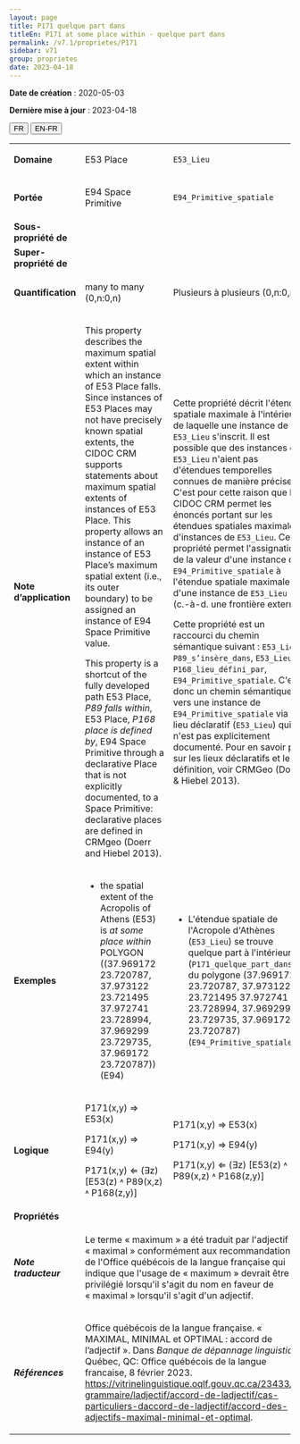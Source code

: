 ```yaml
---
layout: page
title: P171 quelque part dans
titleEn: P171 at some place within - quelque part dans
permalink: /v7.1/proprietes/P171
sidebar: v71
group: proprietes
date: 2023-04-18
---
```


**Date de création** : 2020-05-03

**Dernière mise à jour** : 2023-04-18

<div class="lang-buttons">
  <button id="fr" class="activate">FR</button>
  <button id="en-fr">EN-FR</button>
</div>

<table>
<tbody>
<tr>
<td><strong>Domaine</strong></td>
<td class="en">
<p>E53 Place</p>
</td>
<td>
<p><code class="language-plaintext highlighter-rouge">E53_Lieu</code></p>
</td>
</tr>
<tr>
<td><strong>Portée</strong></td>
<td class="en">
<p>E94 Space Primitive</p>
</td>
<td>
<p><code class="language-plaintext highlighter-rouge">E94_Primitive_spatiale</code></p>
</td>
</tr>
<tr>
<td><strong>Sous-propriété de</strong></td>
<td class="en">
</td>
<td>
</td>
</tr>
<tr>
<td><strong>Super-propriété de</strong></td>
<td class="en">
</td>
<td>
</td>
</tr>
<tr>
<td><strong>Quantification</strong></td>
<td class="en">
<p>many to many (0,n:0,n)</p>
</td>
<td>
<p>Plusieurs à plusieurs (0,n:0,n)</p>
</td>
</tr>
<tr>
<td><strong>Note d’application</strong></td>
<td class="en">
<p>This property describes the maximum spatial extent within which an instance of E53 Place falls. Since instances of E53 Places may not have precisely known spatial extents, the CIDOC CRM supports statements about maximum spatial extents of instances of E53 Place. This property allows an instance of an instance of E53 Place’s maximum spatial extent (i.e., its outer boundary) to be assigned an instance of E94 Space Primitive value.</p>
<p>This property is a shortcut of the fully developed path E53 Place, <em>P89 falls within</em>, E53 Place, <em>P168 place is defined by</em>, E94 Space Primitive through a declarative Place that is not explicitly documented, to a Space Primitive: declarative places are defined in CRMgeo (Doerr and Hiebel 2013).</p>
</td>
<td>
<p>Cette propriété décrit l'étendue spatiale maximale à l'intérieur de laquelle une instance de <code class="language-plaintext highlighter-rouge">E53_Lieu</code> s'inscrit. Il est possible que des instances de <code class="language-plaintext highlighter-rouge">E53_Lieu</code> n'aient pas d'étendues temporelles connues de manière précise. C'est pour cette raison que le CIDOC CRM permet les énoncés portant sur les étendues spatiales maximales d'instances de <code class="language-plaintext highlighter-rouge">E53_Lieu</code>. Cette propriété permet l'assignation de la valeur d'une instance de <code class="language-plaintext highlighter-rouge">E94_Primitive_spatiale</code> à l'étendue spatiale maximale d'une instance de <code class="language-plaintext highlighter-rouge">E53_Lieu</code> (c.-à-d. une frontière externe).</p>
<p>Cette propriété est un raccourci du chemin sémantique suivant : <code class="language-plaintext highlighter-rouge">E53_Lieu</code>, <code class="language-plaintext highlighter-rouge">P89_s’insère_dans</code>, <code class="language-plaintext highlighter-rouge">E53_Lieu</code>, <code class="language-plaintext highlighter-rouge">P168_lieu_défini_par</code>, <code class="language-plaintext highlighter-rouge">E94_Primitive_spatiale</code>. C'est donc un chemin sémantique vers une instance de <code class="language-plaintext highlighter-rouge">E94_Primitive_spatiale</code> via un lieu déclaratif (<code class="language-plaintext highlighter-rouge">E53_Lieu</code>) qui n'est pas explicitement documenté. Pour en savoir plus sur les lieux déclaratifs et leur définition, voir CRMGeo (Doerr & Hiebel 2013). </p>
</td>
</tr>
<tr>
<td><strong>Exemples</strong></td>
<td class="en">
<ul>
<li><p>the spatial extent of the Acropolis of Athens (E53) is<em> at some place within </em>POLYGON ((37.969172 23.720787, 37.973122 23.721495 37.972741 23.728994, 37.969299 23.729735, 37.969172 23.720787)) (E94)</p>
</li>
</ul>
</td>
<td>
<ul>
<li><p>L'étendue spatiale de l'Acropole d'Athènes (<code class="language-plaintext highlighter-rouge">E53_Lieu</code>) se trouve quelque part à l'intérieur (<code class="language-plaintext highlighter-rouge">P171_quelque_part_dans</code>) du polygone (37.969172 23.720787, 37.973122 23.721495 37.972741 23.728994, 37.969299 23.729735, 37.969172 23.720787) (<code class="language-plaintext highlighter-rouge">E94_Primitive_spatiale</code>)</p>
</li>
</ul>
</td>
</tr>
<tr>
<td><strong>Logique</strong></td>
<td class="en">
<p>P171(x,y) ⇒ E53(x)</p>
<p>P171(x,y) ⇒ E94(y)</p>
<p>P171(x,y) ⇐ (∃z) [E53(z) ˄ P89(x,z) ˄ P168(z,y)]</p>
</td>
<td>
<p>P171(x,y) ⇒ E53(x)</p>
<p>P171(x,y) ⇒ E94(y)</p>
<p>P171(x,y) ⇐ (∃z) [E53(z) ˄ P89(x,z) ˄ P168(z,y)]</p>
</td>
</tr>
<tr>
<td><strong>Propriétés</strong></td>
<td class="en">
</td>
<td>
</td>
</tr>
<tr>
<td><strong><em>Note traducteur</em></strong></td>
<td colspan="2">
<p>Le terme « maximum » a été traduit par l'adjectif « maximal » conformément aux recommandations de l'Office québécois de la langue française qui indique que l'usage de « maximum » devrait être privilégié lorsqu'il s'agit du nom en faveur de « maximal » lorsqu'il s'agit d'un adjectif. </p>
</td>
</tr>
<tr>
<td><strong><em>Références</em></strong></td>
<td colspan="2">
<p>Office québécois de la langue française. « MAXIMAL, MINIMAL et OPTIMAL : accord de l’adjectif ». Dans <em>Banque de dépannage linguistique</em>. Québec, QC: Office québécois de la langue francaise, 8 février 2023.<a href="https://vitrinelinguistique.oqlf.gouv.qc.ca/23433/la-grammaire/ladjectif/accord-de-ladjectif/cas-particuliers-daccord-de-ladjectif/accord-des-adjectifs-maximal-minimal-et-optimal"><span class="underline"> </span></a><a href="https://vitrinelinguistique.oqlf.gouv.qc.ca/23433/la-grammaire/ladjectif/accord-de-ladjectif/cas-particuliers-daccord-de-ladjectif/accord-des-adjectifs-maximal-minimal-et-optimal"><span class="underline">https://vitrinelinguistique.oqlf.gouv.qc.ca/23433/la-grammaire/ladjectif/accord-de-ladjectif/cas-particuliers-daccord-de-ladjectif/accord-des-adjectifs-maximal-minimal-et-optimal</span></a>.</p>
</td>
</tr>
</tbody>
</table>

				